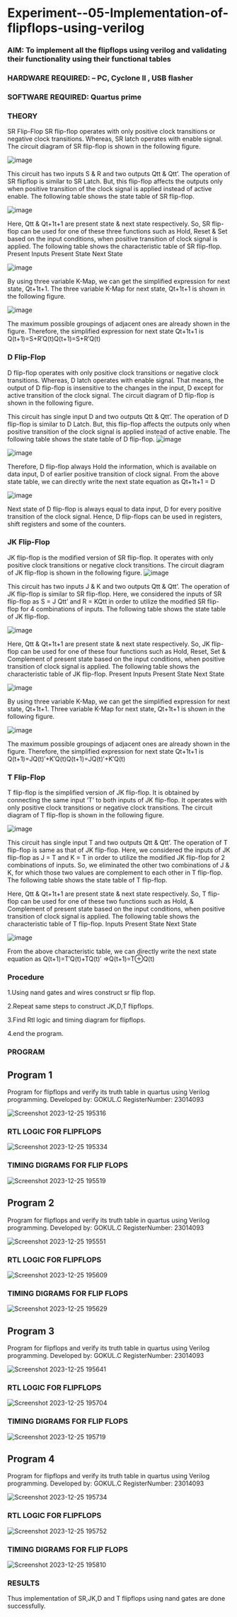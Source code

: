 # Experiment--05-Implementation-of-flipflops-using-verilog
### AIM: To implement all the flipflops using verilog and validating their functionality using their functional tables
### HARDWARE REQUIRED:  – PC, Cyclone II , USB flasher
### SOFTWARE REQUIRED:   Quartus prime
### THEORY 
SR Flip-Flop
SR flip-flop operates with only positive clock transitions or negative clock transitions. Whereas, SR latch operates with enable signal. The circuit diagram of SR flip-flop is shown in the following figure.

![image](https://user-images.githubusercontent.com/36288975/167910294-bb550548-b1dc-4cba-9044-31d9037d476b.png)

 
This circuit has two inputs S & R and two outputs Qtt & Qtt’. The operation of SR flipflop is similar to SR Latch. But, this flip-flop affects the outputs only when positive transition of the clock signal is applied instead of active enable.
The following table shows the state table of SR flip-flop.


![image](https://user-images.githubusercontent.com/36288975/167910648-ced88e69-869c-42e2-9718-a285a3902446.png)


Here, Qtt & Qt+1t+1 are present state & next state respectively. So, SR flip-flop can be used for one of these three functions such as Hold, Reset & Set based on the input conditions, when positive transition of clock signal is applied. The following table shows the characteristic table of SR flip-flop.
Present Inputs	Present State	Next State


![image](https://user-images.githubusercontent.com/36288975/167908180-5fc9d589-1cb5-41f5-b2c8-927e04f5f387.png)

By using three variable K-Map, we can get the simplified expression for next state, Qt+1t+1. The three variable K-Map for next state, Qt+1t+1 is shown in the following figure.

![image](https://user-images.githubusercontent.com/36288975/167908214-25b30a54-db20-4bcb-9385-5f93a1982a09.png)

 
The maximum possible groupings of adjacent ones are already shown in the figure. Therefore, the simplified expression for next state Qt+1t+1 is
Q(t+1)=S+R′Q(t)Q(t+1)=S+R′Q(t)


### D Flip-Flop
D flip-flop operates with only positive clock transitions or negative clock transitions. Whereas, D latch operates with enable signal. That means, the output of D flip-flop is insensitive to the changes in the input, D except for active transition of the clock signal. The circuit diagram of D flip-flop is shown in the following figure.
 
This circuit has single input D and two outputs Qtt & Qtt’. The operation of D flip-flop is similar to D Latch. But, this flip-flop affects the outputs only when positive transition of the clock signal is applied instead of active enable.
The following table shows the state table of D flip-flop.
![image](https://user-images.githubusercontent.com/36288975/167908342-e03f0cbb-5958-43bb-b74a-5e3ec2341675.png)

![image](https://user-images.githubusercontent.com/36288975/167910325-aeef0739-0a54-40e2-bebd-6f5fa0cad10e.png)



Therefore, D flip-flop always Hold the information, which is available on data input, D of earlier positive transition of clock signal. From the above state table, we can directly write the next state equation as
Qt+1t+1 = D



![image](https://user-images.githubusercontent.com/36288975/167908850-d39d07ba-7f9d-490a-b9f2-274e189fd047.png)

Next state of D flip-flop is always equal to data input, D for every positive transition of the clock signal. Hence, D flip-flops can be used in registers, shift registers and some of the counters.


### JK Flip-Flop
JK flip-flop is the modified version of SR flip-flop. It operates with only positive clock transitions or negative clock transitions. The circuit diagram of JK flip-flop is shown in the following figure.
![image](https://user-images.githubusercontent.com/36288975/167910378-d2d984a7-2815-4d17-8c41-ee4bdf59ec24.png) 

 
This circuit has two inputs J & K and two outputs Qtt & Qtt’. The operation of JK flip-flop is similar to SR flip-flop. Here, we considered the inputs of SR flip-flop as S = J Qtt’ and R = KQtt in order to utilize the modified SR flip-flop for 4 combinations of inputs.
The following table shows the state table of JK flip-flop.


![image](https://user-images.githubusercontent.com/36288975/167908575-59c35afb-50d3-46a2-888c-47478a3179d5.png)

Here, Qtt & Qt+1t+1 are present state & next state respectively. So, JK flip-flop can be used for one of these four functions such as Hold, Reset, Set & Complement of present state based on the input conditions, when positive transition of clock signal is applied. The following table shows the characteristic table of JK flip-flop.
Present Inputs	Present State	Next State

![image](https://user-images.githubusercontent.com/36288975/167908664-c854ffe9-0bd3-44c2-bfa6-e53928181c69.png)


By using three variable K-Map, we can get the simplified expression for next state, Qt+1t+1. Three variable K-Map for next state, Qt+1t+1 is shown in the following figure.
 
 
 ![image](https://user-images.githubusercontent.com/36288975/167908688-fa93c3e9-8323-4864-947d-c11d163d5a90.png)

The maximum possible groupings of adjacent ones are already shown in the figure. Therefore, the simplified expression for next state Qt+1t+1 is
Q(t+1)=JQ(t)′+K′Q(t)Q(t+1)=JQ(t)′+K′Q(t)



### T Flip-Flop
T flip-flop is the simplified version of JK flip-flop. It is obtained by connecting the same input ‘T’ to both inputs of JK flip-flop. It operates with only positive clock transitions or negative clock transitions. The circuit diagram of T flip-flop is shown in the following figure.

![image](https://user-images.githubusercontent.com/36288975/167911534-5f3c445d-bc68-46e2-9a9c-7efce5febc60.png)



This circuit has single input T and two outputs Qtt & Qtt’. The operation of T flip-flop is same as that of JK flip-flop. Here, we considered the inputs of JK flip-flop as J = T and K = T in order to utilize the modified JK flip-flop for 2 combinations of inputs. So, we eliminated the other two combinations of J & K, for which those two values are complement to each other in T flip-flop.
The following table shows the state table of T flip-flop.



Here, Qtt & Qt+1t+1 are present state & next state respectively. So, T flip-flop can be used for one of these two functions such as Hold, & Complement of present state based on the input conditions, when positive transition of clock signal is applied. The following table shows the characteristic table of T flip-flop.
Inputs	Present State	Next State


![image](https://user-images.githubusercontent.com/36288975/167909015-53aa9450-3f28-4202-887a-79d88228f8a0.png)

From the above characteristic table, we can directly write the next state equation as
Q(t+1)=T′Q(t)+TQ(t)′
⇒Q(t+1)=T⊕Q(t)

### Procedure

1.Using nand gates and wires construct sr flip flop.

2.Repeat same steps to construct JK,D,T flipflops.

3.Find Rtl logic and timing diagram for flipflops.

4.end the program.


### PROGRAM 

## Program 1

Program for flipflops  and verify its truth table in quartus using Verilog programming.
Developed by: GOKUL.C
RegisterNumber: 23014093

![Screenshot 2023-12-25 195316](https://github.com/Gokul1410/Experiment--05-Implementation-of-flipflops-using-verilog/assets/153058321/7635c951-f4f0-4805-952d-e0179a61393a)

### RTL LOGIC FOR FLIPFLOPS 

![Screenshot 2023-12-25 195334](https://github.com/Gokul1410/Experiment--05-Implementation-of-flipflops-using-verilog/assets/153058321/ef057eae-7c53-4ca5-bded-2ad67750b17a)

### TIMING DIGRAMS FOR FLIP FLOPS

![Screenshot 2023-12-25 195519](https://github.com/Gokul1410/Experiment--05-Implementation-of-flipflops-using-verilog/assets/153058321/7b69150a-e8b6-4e0e-b0fb-ce6ce0da1e27)

## Program 2

Program for flipflops  and verify its truth table in quartus using Verilog programming.
Developed by: GOKUL.C
RegisterNumber: 23014093

![Screenshot 2023-12-25 195551](https://github.com/Gokul1410/Experiment--05-Implementation-of-flipflops-using-verilog/assets/153058321/0fd42195-af68-4415-8c89-2299e5fd6958)

### RTL LOGIC FOR FLIPFLOPS 

![Screenshot 2023-12-25 195609](https://github.com/Gokul1410/Experiment--05-Implementation-of-flipflops-using-verilog/assets/153058321/7a56b5aa-5255-4e21-8d3c-76c9f1d8ff31)

### TIMING DIGRAMS FOR FLIP FLOPS

![Screenshot 2023-12-25 195629](https://github.com/Gokul1410/Experiment--05-Implementation-of-flipflops-using-verilog/assets/153058321/c596aab7-589e-4b21-8f69-9de1f347012d)

## Program 3

Program for flipflops  and verify its truth table in quartus using Verilog programming.
Developed by: GOKUL.C
RegisterNumber: 23014093

![Screenshot 2023-12-25 195641](https://github.com/Gokul1410/Experiment--05-Implementation-of-flipflops-using-verilog/assets/153058321/ccfe4122-2a4c-42d8-9a88-86795675d4b3)

### RTL LOGIC FOR FLIPFLOPS 

![Screenshot 2023-12-25 195704](https://github.com/Gokul1410/Experiment--05-Implementation-of-flipflops-using-verilog/assets/153058321/7d2899ac-5d20-40de-971a-565392564ce0)

### TIMING DIGRAMS FOR FLIP FLOPS

![Screenshot 2023-12-25 195719](https://github.com/Gokul1410/Experiment--05-Implementation-of-flipflops-using-verilog/assets/153058321/2d9dc7fd-728b-413b-9fce-9b72ebf85c45)

## Program 4

Program for flipflops  and verify its truth table in quartus using Verilog programming.
Developed by: GOKUL.C
RegisterNumber: 23014093

![Screenshot 2023-12-25 195734](https://github.com/Gokul1410/Experiment--05-Implementation-of-flipflops-using-verilog/assets/153058321/96292a8b-abb7-4ecc-868d-ccec67e78ef3)

### RTL LOGIC FOR FLIPFLOPS 

![Screenshot 2023-12-25 195752](https://github.com/Gokul1410/Experiment--05-Implementation-of-flipflops-using-verilog/assets/153058321/d0712008-a12d-40f3-83d7-4950b6e65bd4)

### TIMING DIGRAMS FOR FLIP FLOPS

![Screenshot 2023-12-25 195810](https://github.com/Gokul1410/Experiment--05-Implementation-of-flipflops-using-verilog/assets/153058321/01e0cb5d-92ea-471d-b121-14f80a59089f)

### RESULTS 

Thus implementation of SR,JK,D and T flipflops using nand gates are done successfully.
